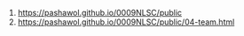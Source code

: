 


<!-- https://github.com/pashawol/0009NLSC --> 
1. <https://pashawol.github.io/0009NLSC/public>
1. <https://pashawol.github.io/0009NLSC/public/04-team.html>
